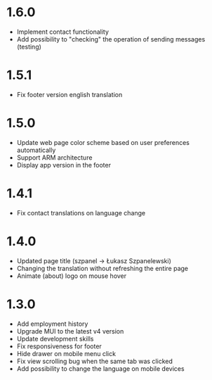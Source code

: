 # 1.6.0

* Implement contact functionality
* Add possibility to "checking" the operation of sending messages (testing)

# 1.5.1

* Fix footer version english translation

# 1.5.0

* Update web page color scheme based on user preferences automatically
* Support ARM architecture
* Display app version in the footer

# 1.4.1

* Fix contact translations on language change

# 1.4.0

* Updated page title (szpanel -> Łukasz Szpanelewski)
* Changing the translation without refreshing the entire page
* Animate (about) logo on mouse hover

# 1.3.0

* Add employment history
* Upgrade MUI to the latest v4 version
* Update development skills
* Fix responsiveness for footer
* Hide drawer on mobile menu click
* Fix view scrolling bug when the same tab was clicked
* Add possibility to change the language on mobile devices
